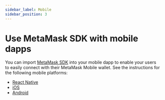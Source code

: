 ```yaml
---
sidebar_label: Mobile
sidebar_position: 3
---
```


# Use MetaMask SDK with mobile dapps

You can import [MetaMask SDK](../../../../concepts/sdk/index.md) into your mobile dapp to enable your users
to easily connect with their MetaMask Mobile wallet.
See the instructions for the following mobile platforms:

- [React Native](../javascript/react-native.md)
- [iOS](ios.md)
- [Android](android.md)
